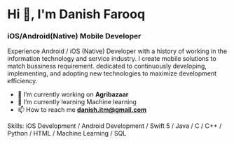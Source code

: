 
<h1 align="left">Hi 👋, I'm Danish Farooq</h1>
<h3 align="left">iOS/Android(Native) Mobile Developer</h3>

Experience Android / iOS (Native) Developer with a history of working in the information technology and service industry.
I create mobile solutions to match bussiness requirement. dedicated to continuously developing, implementing, and adopting new technologies to maximize development efficiency.

- 🔭 I’m currently working on **Agribazaar**
- 🌱 I’m currently learning Machine learning  
- 📫 How to reach me **danish.itm@gmail.com**

Skills: iOS Development / Android Development / Swift 5 / Java / C / C++ / Python / HTML / Machine Learning / SQL


